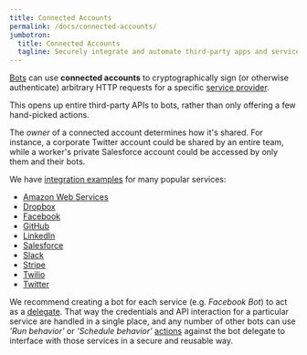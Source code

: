```yaml
---
title: Connected Accounts
permalink: /docs/connected-accounts/
jumbotron:
  title: Connected Accounts
  tagline: Securely integrate and automate third-party apps and services
---
```


[Bots](/docs/bots) can use **connected accounts** to cryptographically sign (or otherwise authenticate) arbitrary HTTP requests for a specific [service provider](/docs/connected-services/).

This opens up entire third-party APIs to bots, rather than only offering a few hand-picked actions.

The _owner_ of a connected account determines how it's shared. For instance, a corporate Twitter account could be shared by an entire team, while a worker's private Salesforce account could be accessed by only them and their bots.

We have [integration examples](/resources/guides/#integrations) for many popular services:

- [Amazon Web Services](/guides/integrations/aws/)
- [Dropbox](/guides/integrations/dropbox/)
- [Facebook](/guides/integrations/facebook/)
- [GitHub](/guides/integrations/github/)
- [LinkedIn](/guides/integrations/linkedin/)
- [Salesforce](/guides/integrations/salesforce/)
- [Slack](/guides/integrations/slack/)
- [Stripe](/guides/integrations/stripe/)
- [Twilio](/guides/integrations/twilio/)
- [Twitter](/guides/integrations/twitter/)

We recommend creating a bot for each service (e.g. _Facebook Bot_) to act as a [delegate](/docs/bots/#delegation). That way the credentials and API interaction for a particular service are handled in a single place, and any number of other bots can use _'Run behavior'_ or _'Schedule behavior'_ [actions](/docs/bots/#actions) against the bot delegate to interface with those services in a secure and reusable way.
